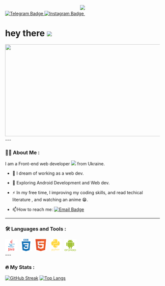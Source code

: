 <div id="header" align="center">
  <img src="https://media.giphy.com/media/M9gbBd9nbDrOTu1Mqx/giphy.gif" width="100"/>
</div>
<div id="badges">
  
  <a href="https://t.me/InfoSKovaliyk_bot">
    <img src="https://img.shields.io/badge/Telegram-red?style=for-the-badge&logo=telegram&logoColor=white" alt="Telegram Badge"/>
  </a>
  <a href="https://instagram.com/kovaliyk_serhii?igshid=YmMyMTA2M2Y=">
    <img src="https://img.shields.io/badge/Instagram-blue?style=for-the-badge&logo=instagram&logoColor=white" alt="Instagram Badge"/>
  </a>
  <img src="https://komarev.com/ghpvc/?username=KovaliykSerhii&style=flat-square&color=blue" alt=""/>
  <h1>
  hey there
  <img src="https://media.giphy.com/media/hvRJCLFzcasrR4ia7z/giphy.gif" width="30px"/>
</h1>
</div>
<div align="center">
  <img src="https://media.giphy.com/media/dWesBcTLavkZuG35MI/giphy.gif" width="600" height="300"/>
</div>
---

### :woman_technologist: About Me :
I am a Front-end web developer <img src="https://media.giphy.com/media/WUlplcMpOCEmTGBtBW/giphy.gif" width="30"> from Ukraine.
- :telescope: I dream of working as a web dev. 

- :seedling: Exploring Android Development and Web dev. 

- :zap: In my free time, I improving my coding skills, and read techical literature , and watching  an anime 😁.

- :mailbox:How to reach me: [![Email Badge](https://img.shields.io/badge/-email-red?style=flat&logo=Gmail&logoColor=white)](kovaliykserhii@gmail.com)
---

### :hammer_and_wrench: Languages and Tools :
<div>
  <img src="https://github.com/devicons/devicon/blob/master/icons/java/java-original-wordmark.svg" title="Java" alt="Java" width="40" height="40"/>&nbsp;
  <img src="https://github.com/devicons/devicon/blob/master/icons/css3/css3-plain-wordmark.svg"  title="CSS3" alt="CSS" width="40" height="40"/>&nbsp;
  <img src="https://github.com/devicons/devicon/blob/master/icons/html5/html5-original.svg" title="HTML5" alt="HTML" width="40" height="40"/>&nbsp;
  <img src="https://github.com/devicons/devicon/blob/master/icons/python/python-plain-wordmark.svg" title="Python" width="40" height="40"/>&nbsp;
  <img src="https://github.com/devicons/devicon/blob/master/icons/android/android-plain-wordmark.svg" title="Android-studio" width="40" height="40"/>&nbsp;
 
</div>
---

### :fire: My Stats :
[![GitHub Streak](http://github-readme-streak-stats.herokuapp.com?user=KovaliykSerhii&theme=dark&background=000000)](https://git.io/streak-stats)
[![Top Langs](https://github-readme-stats.vercel.app/api/top-langs/?username=KovaliykSerhii&layout=compact&theme=vision-friendly-dark)](https://github.com/anuraghazra/github-readme-stats)

